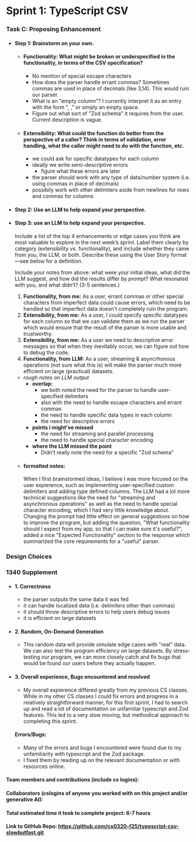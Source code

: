 # Sprint 1: TypeScript CSV

### Task C: Proposing Enhancement

- #### Step 1: Brainstorm on your own.
    - #### **Functionality:** What might be broken or underspecified in the functionality, in terms of the CSV specification? 
        - No mention of special escape characters
        - How does the parser handle errant commas? Sometimes commas are used in place of decimals (like 3,14). This would ruin our parser.
        - What is an "empty column"? I currently interpret it as an entry with the form ", ," or simply an empty space.
        - Figure out what sort of "Zod schema" it requires from the user. Current description is vague.
    - #### **Extensibility:** What could the function do better from the perspective of a caller? Think in terms of validation, error handling, what the caller might need to do with the function, etc.
        - we could ask for specific datatypes for each column
        - ideally we write semi-descriptive errors
            - figure what these errors are later
        - the parser should work with any type of data/number system (i.e. using commas in place of decimals)
        - possibily work with other delimiters aside from newlines for rows and commas for columns


- #### Step 2: Use an LLM to help expand your perspective. 

- #### Step 3: use an LLM to help expand your perspective.

    Include a list of the top 4 enhancements or edge cases you think are most valuable to explore in the next week’s sprint. Label them clearly by category (extensibility vs. functionality), and include whether they came from you, the LLM, or both. Describe these using the User Story format—see below for a definition. 

    Include your notes from above: what were your initial ideas, what did the LLM suggest, and how did the results differ by prompt? What resonated with you, and what didn’t? (3-5 sentences.)

    1. **Functionality, from me:** As a user, errant commas or other special characters from imperfect data could cause errors, which need to be handled so that imperfect data doesn't completely ruin the program.
    2. **Extensibility, from me:** As a user, I could specify specific datatypes for each column so that we can validate them as we run the parser which would ensure that the result of the parser is more usable and trustworthy.
    3. **Extensibility, from me:** As a user we need to descriptive error messages so that when they inevitably occur, we can figure out how to debug the code.
    4. **Functionality, from LLM:** As a user, streaming & asyncrhonous operations (not sure what this is) will make the parser much more efficient on large (practical) datasets.

    - *rough notes on LLM output*
        - **overlap:**  
            - we both noted the need for the parser to handle user-specified delimiters
            - also with the need to handle escape characters and errant commas
            - the need to handle specific data types in each column
            - the need for descriptive errors
        - **points i might've missed**
            - the need for streaming and parallel processing
            - the need to handle special character encoding 
        - **where the LLM missed the point**
            - Didn't really note the need for a specific "Zod schema"
    - #### formatted notes:
        When I first brainstormed ideas, I believe I was more focused on the user expierence, such as implementing user-specified custom delimiters and adding type defined columns. The LLM had a lot more technical suggestions like the need for "streaming and asynchronous operations" as well as the need to handle special character encoding, which I had very little knowledge about. Changing the prompt had little effect on general suggestions on how to improve the program, but adding the question, "What functionality should I expect from my app, so that I can make sure it's useful?", added a nice "Expected Functionality" section to the response which summarized the core requirements for a "useful" parser.

### Design Choices

### 1340 Supplement

- #### 1. Correctness
    - the parser outputs the same data it was fed
    - it can handle localized data (i.e. delimiters other than commas)
    - it should throw descriptive errors to help users debug issues
    - it is efficient on large datasets  

- #### 2. Random, On-Demand Generation
    - This random data will provide simulate edge cases with "real" data. We can also test the program efficiency on large datasets. By stress-testing our program, we can more closely catch and fix bugs that would be found our users before they actually happen.

- #### 3. Overall experience, Bugs encountered and resolved
    - My overall expierence differed greatly from my previous CS classes. While in my other CS classes I could fix errors and progress in a relatively straightforward manner, for this first sprint, I had to search up and read a lot of documentation on unfamiliar typescript and Zod features. This led to a very slow moving, but methodical approach to completing this sprint.
    #### Errors/Bugs: 
    - Many of the errors and bugs I encountered were found due to my unfamiliarity with typescript and the Zod package.
    - I fixed them by reading up on the relevant documentation or with resources online. 

#### Team members and contributions (include cs logins):

#### Collaborators (cslogins of anyone you worked with on this project and/or generative AI):
#### Total estimated time it took to complete project: 6-7 hours
#### Link to GitHub Repo: https://github.com/cs0320-f25/typescript-csv-slowbutfast.git
